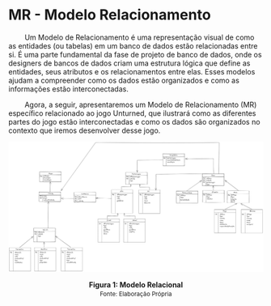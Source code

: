 # MR - Modelo Relacionamento

&emsp;&emsp; Um Modelo de Relacionamento é uma representação visual de como as entidades (ou tabelas) em um banco de dados estão relacionadas entre si. É uma parte fundamental da fase de projeto de banco de dados, onde os designers de bancos de dados criam uma estrutura lógica que define as entidades, seus atributos e os relacionamentos entre elas. Esses modelos ajudam a compreender como os dados estão organizados e como as informações estão interconectadas.

&emsp;&emsp; Agora, a seguir, apresentaremos um Modelo de Relacionamento (MR) específico relacionado ao jogo Unturned, que ilustrará como as diferentes partes do jogo estão interconectadas e como os dados são organizados no contexto que iremos desenvolver desse jogo.

![](../assets/MRv1.png)

<figcaption align='center'>
    <b>Figura 1: Modelo Relacional </b>
    <br><small>Fonte: Elaboração Própria</small>
</figcaption> </center>

<br>
